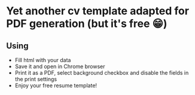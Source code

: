 # Yet another cv template adapted for PDF generation (but it's free 😁)

## Using

- Fill html with your data
- Save it and open in Chrome browser
- Print it as a PDF, select background checkbox and disable the fields in the print settings
- Enjoy your free resume template!